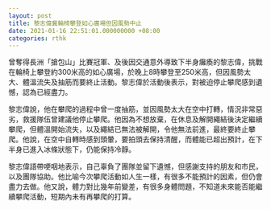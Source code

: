 ```yaml
---
layout: post
title: 黎志偉冀輪椅攀登如心廣場但因風勢中止
date: 2021-01-16 22:51:01.000000000 +08:00
categories: rthk
---
```


曾奪得長洲「搶包山」比賽冠軍、及後因交通意外導致下半身癱瘓的黎志偉，挑戰在輪椅上攀登約300米高的如心廣場，於晚上8時攀登至250米高，但因風勢太大、體溫流失及抽筋而要終止活動。黎志偉於活動後表示，對被迫停止攀爬感到遺憾，認為已經盡力。

黎志偉說，他在攀爬的過程中曾一度抽筋，並因風勢太大在空中打轉，情況非常惡劣，救援隊伍曾建議他停止攀爬。他因為不想放棄，在休息及解開繩結後決定繼續攀爬，但體溫開始流失，以及繩結已無法被解開，令他無法前進，最終要終止攀爬。他說，在空中自轉時感到頭暈，要拍頭去保持清醒，而體能已超出預計，在下半身已進入冰條狀態下，仍能保持冷靜。

黎志偉語帶哽咽地表示，自己辜負了團隊並留下遺憾，但感謝支持的朋友和市民，以及團隊協助。他比喻今次攀爬活動如人生一樣，有很多不能預計的因素，但仍會盡力去做。他又說，體力對比幾年前變差，有很多身體問題，不知道未來能否能繼續攀爬活動，短期內未有再攀爬的打算。
